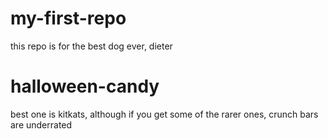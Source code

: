 # my-first-repo
this repo is for the best dog ever, dieter

# halloween-candy
best one is kitkats, although if you get some of the rarer ones, crunch bars are underrated 
